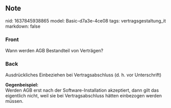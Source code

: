 ## Note
nid: 1637845938865
model: Basic-d7a3e-4ce08
tags: vertragsgestaltung_it
markdown: false

### Front
Wann werden AGB Bestandteil von Verträgen?

### Back
Ausdrückliches Einbeziehen bei Vertragsabschluss (d. h. vor
Unterschrift)
<div>
  <b>Gegenbeispiel:</b>
</div>
<div>
  Werden AGB erst nach der Software-Installation akzeptiert, dann
  gilt das eigentlich nicht, weil sie bei Vertragsabschluss hätten
  einbezogen werden müssen.
</div>
